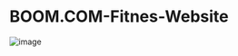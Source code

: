 # BOOM.COM-Fitnes-Website
![image](https://user-images.githubusercontent.com/118168761/218990423-686da454-144c-4e5f-9c07-8513b59a39b8.png)
